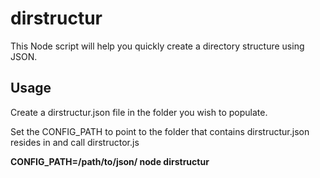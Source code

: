 # dirstructur

This Node script will help you quickly create a directory structure using JSON.

## Usage

Create a dirstructur.json file in the folder you wish to populate.

Set the CONFIG_PATH to point to the folder that contains dirstructur.json resides in and call dirstructor.js

__CONFIG_PATH=/path/to/json/ node dirstructur__
